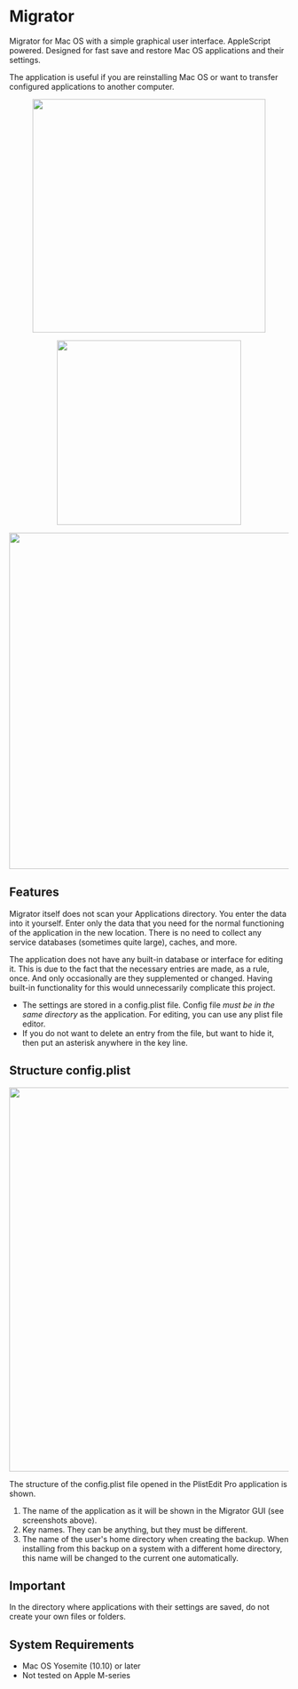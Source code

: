 # Migrator

Migrator for Mac OS with a simple graphical user interface. AppleScript powered. Designed for fast save and restore Mac OS applications and their settings.

The application is useful if you are reinstalling Mac OS or want to transfer configured applications to another computer.

<p align="center">
<img width="420" src="https://github.com/telenkor/migrator/assets/31967374/4dcafa0c-4e0c-41c1-b1dc-88ef4be6d293">
</p>

<p align="center">
<img width="332" src="https://github.com/telenkor/migrator/assets/31967374/929221ea-d04b-43d3-b55e-9c594ceb569b">
</p>

<p align="center">
<img width="605" src="https://github.com/telenkor/migrator/assets/31967374/3c7b9421-5b0b-4a1e-a2bb-1892eec618e4">
</p>

## Features

Migrator itself does not scan your Applications directory. You enter the data into it yourself. Enter only the data that you need for the normal functioning of the application in the new location. There is no need to collect any service databases (sometimes quite large), caches, and more.

The application does not have any built-in database or interface for editing it. This is due to the fact that the necessary entries are made, as a rule, once. And only occasionally are they supplemented or changed. Having built-in functionality for this would unnecessarily complicate this project.

- The settings are stored in a config.plist file. Config file <em>must be in the same directory</em> as the application. For editing, you can use any plist file editor.
- If you do not want to delete an entry from the file, but want to hide it, then put an asterisk anywhere in the key line.

## Structure config.plist

<p align="center">
<img width="691" src="https://github.com/telenkor/migrator/assets/31967374/a4a9fcea-41bf-4179-91be-73e59e30be56">
</p>
The structure of the config.plist file opened in the PlistEdit Pro application is shown.

1. The name of the application as it will be shown in the Migrator GUI (see screenshots above).
2. Key names. They can be anything, but they must be different.
3. The name of the user's home directory when creating the backup. When installing from this backup on a system with a different home directory, this name will be changed to the current one automatically.

## Important

In the directory where applications with their settings are saved, do not create your own files or folders.

## System Requirements
- Mac OS Yosemite (10.10) or later
- Not tested on Apple M-series

